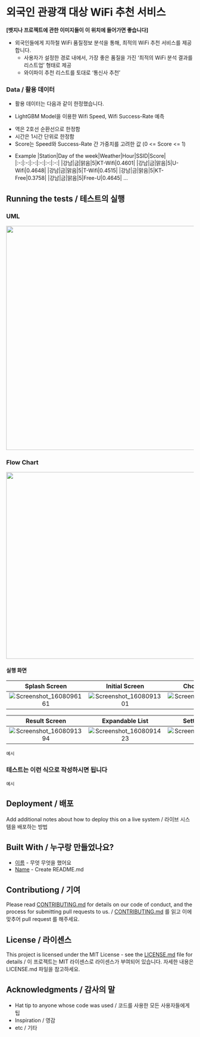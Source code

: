 # 외국인 관광객 대상 WiFi 추천 서비스

**[뱃지나 프로젝트에 관한 이미지들이 이 위치에 들어가면 좋습니다]**

* 외국인들에게 지하철 WiFi 품질정보 분석을 통해, 최적의 WiFi 추천 서비스를 제공합니다.
  - 사용자가 설정한 경로 내에서, 가장 좋은 품질을 가진 ‘최적의 WiFi 분석 결과를 리스트업’ 형태로 제공
  - 와이파이 추천 리스트를 토대로 ‘통신사 추천’


### Data / 활용 데이터

* 활용 데이터는 다음과 같이 한정했습니다.
 - LightGBM Model을 이용한 Wifi Speed, Wifi Success-Rate 예측
  + 역은 2호선 순환선으로 한정함
  + 시간은 1시간 단위로 한정함
  + Score는 Speed와 Success-Rate 간 가중치를 고려한 값 (0 <= Score <= 1)
* Example
|Station|Day of the week|Weather|Hour|SSID|Score|
|:-:|:-:|:-:|:-:|:-:|:-:|
|강남|금|맑음|5|KT-Wifi|0.4601|
|강남|금|맑음|5|U-Wifi|0.4648|
|강남|금|맑음|5|T-Wifi|0.4515|
|강남|금|맑음|5|KT-Free|0.3758|
|강남|금|맑음|5|Free-U|0.4645|
...

## Running the tests / 테스트의 실행
### UML
<p align="center">
  <img src = "https://user-images.githubusercontent.com/37091363/131243173-b4215989-0010-40f5-8e43-ed0048a97572.png" width = "1200" height="600"/>
</p>

### Flow Chart
<p align="center">
  <img src = "https://user-images.githubusercontent.com/37091363/131243067-b295e2b2-dc36-43f9-a445-d951b3c92c27.png" width = "1000" height="500"/>
</p>

#### 실행 화면

|Splash Screen|Initial Screen|Choice Screen|
|:-:|:-:|:-:|
|![Screenshot_1608096161](https://user-images.githubusercontent.com/37091363/131243785-d10ac4f5-f783-49a2-b443-6c2f538477f6.png)|![Screenshot_1608091301](https://user-images.githubusercontent.com/37091363/131243800-a563ae78-2f8f-4ee7-b2d2-9c28dcca6b22.png)|![Screenshot_1608091326](https://user-images.githubusercontent.com/37091363/131244829-c72151d3-0a16-4e8b-84f0-c55a8e7d7cbb.png)|

|Result Screen|Expandable List|Setting Screen|
|:-:|:-:|:-:|
|![Screenshot_1608091394](https://user-images.githubusercontent.com/37091363/131244835-18673711-4f62-4cc1-9468-7e3866dad7b2.png)|![Screenshot_1608091423](https://user-images.githubusercontent.com/37091363/131244838-0c6704a5-5fae-4b8e-9766-714f0f33cad2.png)|![Screenshot_1608091428](https://user-images.githubusercontent.com/37091363/131244843-5f1e80fe-120c-4f91-b5d4-da10abb8d2a7.png)|

```
예시
```

### 테스트는 이런 식으로 작성하시면 됩니다

```
예시
```

## Deployment / 배포

Add additional notes about how to deploy this on a live system / 라이브 시스템을 배포하는 방법

## Built With / 누구랑 만들었나요?

* [이름](링크) - 무엇 무엇을 했어요
* [Name](Link) - Create README.md

## Contributiong / 기여

Please read [CONTRIBUTING.md](https://gist.github.com/PurpleBooth/b24679402957c63ec426) for details on our code of conduct, and the process for submitting pull requests to us. / [CONTRIBUTING.md](https://gist.github.com/PurpleBooth/b24679402957c63ec426) 를 읽고 이에 맞추어 pull request 를 해주세요.

## License / 라이센스

This project is licensed under the MIT License - see the [LICENSE.md](https://gist.github.com/PurpleBooth/LICENSE.md) file for details / 이 프로젝트는 MIT 라이센스로 라이센스가 부여되어 있습니다. 자세한 내용은 LICENSE.md 파일을 참고하세요.

## Acknowledgments / 감사의 말

* Hat tip to anyone whose code was used / 코드를 사용한 모든 사용자들에게 팁
* Inspiration / 영감
* etc / 기타
